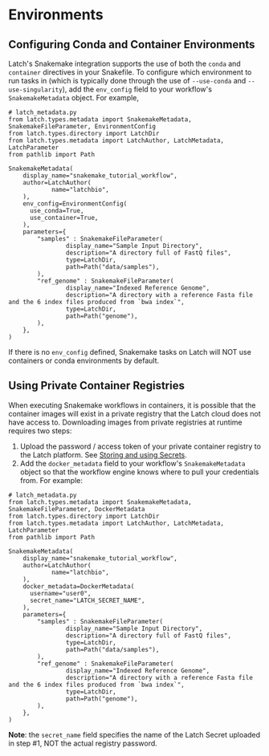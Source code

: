 # Environments

## Configuring Conda and Container Environments

Latch's Snakemake integration supports the use of both the `conda` and `container` directives in your Snakefile. To configure which environment to run tasks in (which is typically done through the use of `--use-conda` and `--use-singularity`), add the `env_config` field to your workflow's `SnakemakeMetadata` object. For example,

```
# latch_metadata.py
from latch.types.metadata import SnakemakeMetadata, SnakemakeFileParameter, EnvironmentConfig
from latch.types.directory import LatchDir
from latch.types.metadata import LatchAuthor, LatchMetadata, LatchParameter
from pathlib import Path

SnakemakeMetadata(
    display_name="snakemake_tutorial_workflow",
    author=LatchAuthor(
            name="latchbio",
    ),
    env_config=EnvironmentConfig(
      use_conda=True,
      use_container=True,
    ),
    parameters={
        "samples" : SnakemakeFileParameter(
                display_name="Sample Input Directory",
                description="A directory full of FastQ files",
                type=LatchDir,
                path=Path("data/samples"),
        ),
        "ref_genome" : SnakemakeFileParameter(
                display_name="Indexed Reference Genome",
                description="A directory with a reference Fasta file and the 6 index files produced from `bwa index`",
                type=LatchDir,
                path=Path("genome"),
        ),
    },
)
```

If there is no `env_config` defined, Snakemake tasks on Latch will NOT use containers or conda environments by default.

## Using Private Container Registries

When executing Snakemake workflows in containers, it is possible that the container images will exist in a private registry that the Latch cloud does not have access to. Downloading images from private registries at runtime requires two steps:

1. Upload the password / access token of your private container registry to the Latch platform. See [Storing and using Secrets](../basics/adding_secrets.md).
2. Add the `docker_metadata` field to your workflow's `SnakemakeMetadata` object so that the workflow engine knows where to pull your credentials from. For example:

```
# latch_metadata.py
from latch.types.metadata import SnakemakeMetadata, SnakemakeFileParameter, DockerMetadata
from latch.types.directory import LatchDir
from latch.types.metadata import LatchAuthor, LatchMetadata, LatchParameter
from pathlib import Path

SnakemakeMetadata(
    display_name="snakemake_tutorial_workflow",
    author=LatchAuthor(
            name="latchbio",
    ),
    docker_metadata=DockerMetadata(
      username="user0",
      secret_name="LATCH_SECRET_NAME",
    ),
    parameters={
        "samples" : SnakemakeFileParameter(
                display_name="Sample Input Directory",
                description="A directory full of FastQ files",
                type=LatchDir,
                path=Path("data/samples"),
        ),
        "ref_genome" : SnakemakeFileParameter(
                display_name="Indexed Reference Genome",
                description="A directory with a reference Fasta file and the 6 index files produced from `bwa index`",
                type=LatchDir,
                path=Path("genome"),
        ),
    },
)
```

**Note**: the `secret_name` field specifies the name of the Latch Secret uploaded in step #1, NOT the actual registry password.
